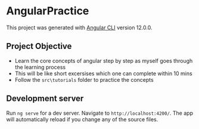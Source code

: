 # AngularPractice

This project was generated with [Angular CLI](https://github.com/angular/angular-cli) version 12.0.0.

## Project Objective
- Learn the core concepts of angular step by step as myself goes through the learning process
- This will be like short excersises which one can complete within 10 mins
- Follow the `src\tutorials` folder to practice the concepts

## Development server

Run `ng serve` for a dev server. Navigate to `http://localhost:4200/`. The app will automatically reload if you change any of the source files.